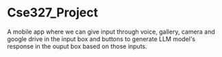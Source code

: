 # Cse327_Project

A mobile app where we can give input through voice, gallery, camera and google drive in the input box and buttons to generate LLM model's response in the ouput box based on those inputs. 
